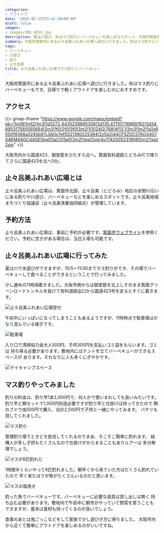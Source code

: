 ```yaml
---
categories:
- アウトドア
date: "2025-02-15T23:42:30+09:00"
draft: false
images:
- images/IMG_4819.jpg
description: 夏は川遊び、秋はマス釣りにバーバキューを楽しめるスポット、大阪府箕面市にある止々呂美ふれあい広場をご紹介します。
summary: 大阪府箕面市にある止々呂美ふれあい広場へ遊びに行きました。秋はマス釣りにバーベキューもでき、日帰りで軽くアウトドアを楽しむのにおすすめです。
tags:
- バーベキュー
- 川遊び
- 釣り
- 止々呂美
title: 止々呂美ふれあい広場でマス釣りとバーベキュー
---
```


大阪府箕面市にある止々呂美ふれあい広場へ遊びに行きました。秋はマス釣りに
バーベキューもでき、日帰りで軽くアウトドアを楽しむのにおすすめです。

## アクセス

{{< gmap-iframe "https://www.google.com/maps/embed?pb=!1m18!1m12!1m3!1d3272.4435239895306!2d135.47110776969762!3d34.895317585565664!2m3!1f0!2f0!3f0!3m2!1i1024!2i768!4f13.1!3m3!1m2!1s0x6000f8366a5245b9%3A0x7ef5021390225394!2z5q2i44CF5ZGC576O44G144KM44GC44GE5bqD5aC0!5e0!3m2!1sja!2sjp!4v1742005231906!5m2!1sja!2sjp" >}}

大阪市内から国道423、御堂筋をひたすら北へ。箕面有料道路とどろみICで降りてさらに国道423を北へ5分。

## 止々呂美ふれあい広場とは

止々呂美ふれあい広場は、箕面市北部、止々呂美（とどろみ）地区の余野川沿いにある釣りや川遊び、バーベキューなどを楽しめるスポットです。止々呂美地域まちづくり協議会（止々呂美漁業協同組合）が管理しています。

## 予約方法

止々呂美ふれあい広場は、事前に予約が必要です。[箕面市ウェブサイト](https://www.city.minoh.lg.jp/nousei/todoromigyokyo.html)を参照ください。予約に空きがある場合は、当日入場も可能です。

## 止々呂美ふれあい広場に行ってみた

夏は川で水遊びができますが、10/5～11/30までマス釣りができ、その場でバーベキューして食べることができるということで行ってみました。

少し遅めの11時頃着きました。大阪市側からは御堂筋を北上しそのまま箕面グリーンロードトンネルを抜けて有料道路出口から国道423号を走るとすぐに着きます。

![止々呂美ふれあい広場受付](./images/IMG_4836.jpg)

午前中にいっぱいになってしまうこともあるようですが、11時時点で駐車場はかなり混んでいる様子です。

![駐車場](./images/IMG_4834.jpg)

入り口で清掃協力金大人500円、子供300円を支払いゴミ袋をもらいます。ゴミは
持ち帰る必要があります。敷地内にはテントを立てバーベキューができるスペースが
あります。それなりに人も多くにぎやかです。

![デイキャンプスペース](./images/IMG_4835.jpg)

## マス釣りやってみました

釣りの料金は、釣り竿1本2,000円で、何人かで使いまわしても良いみたいです。
釣り竿と餌セットで1,000円別途必要ですが釣り竿と仕掛けは持ってきたので
餌のブドウ虫500円で購入、合計2,500円で子供と一緒にやってみます。
バケツも貸してくれました。

![マス釣り](./images/IMG_4820.jpg)

管理釣り場でときどき放流してくれるのでまあ、そこそこ簡単に釣れます。
結構人が多し子供もたくさんなので仕掛けがからまることもありルアーは
多分無理でしょう。

![マスが6匹釣れた](./images/IMG_4824.jpg)

1時間半くらいやって6匹釣れました。朝早くから来ていた方はたくさん釣れていたので
早く来たほうが魚がたくさんいるのだと思います。

![マスの塩焼き](./images/IMG_4833.jpg)

釣った魚でバーベキューです。バーベキューに必要な道具は貸し出しは無く
持ち込む必要があります。敷地内で午前中に朝市がやっていて野菜を買うことも
できますが、基本は食材も持ってくるのが良いでしょう。

食事のあとは鬼ごっこなどをして家族で少し遊び夕方に帰りました。
大阪市内から近くて簡単にアウトドアを楽しめるのがいいですね。
